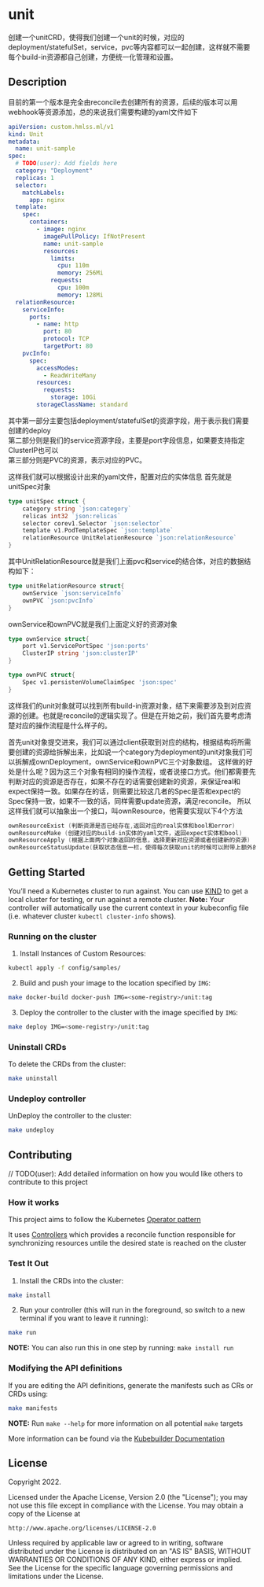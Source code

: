 # unit
创建一个unitCRD，使得我们创建一个unit的时候，对应的deployment/statefulSet，service，pvc等内容都可以一起创建，这样就不需要每个build-in资源都自己创建，方便统一化管理和设置。
## Description
目前的第一个版本是完全由reconcile去创建所有的资源，后续的版本可以用webhook等资源添加，总的来说我们需要构建的yaml文件如下
```yaml
apiVersion: custom.hmlss.ml/v1
kind: Unit
metadata:
  name: unit-sample
spec:
  # TODO(user): Add fields here
  category: "Deployment"
  replicas: 1
  selector:
    matchLabels:
      app: nginx
  template:
    spec:
      containers:
        - image: nginx
          imagePullPolicy: IfNotPresent
          name: unit-sample
          resources:
            limits:
              cpu: 110m
              memory: 256Mi
            requests:
              cpu: 100m
              memory: 128Mi
  relationResource:
    serviceInfo:
      ports:
        - name: http
          port: 80
          protocol: TCP
          targetPort: 80
    pvcInfo:
      spec:
        accessModes:
          - ReadWriteMany
        resources:
          requests:
            storage: 10Gi
        storageClassName: standard
```
其中第一部分主要包括deployment/statefulSet的资源字段，用于表示我们需要创建的deploy  
第二部分则是我们的service资源字段，主要是port字段信息，如果要支持指定ClusterIP也可以  
第三部分则是PVC的资源，表示对应的PVC。

这样我们就可以根据设计出来的yaml文件，配置对应的实体信息
首先就是unitSpec对象
```go
type unitSpec struct {
	category string `json:category`
	relicas int32 `json:relicas`
	selector corev1.Selector `json:selector`
	template v1.PodTemplateSpec `json:template`
	relationResource UnitRelationResource `json:relationResource`
}
```
其中UnitRelationResource就是我们上面pvc和service的结合体，对应的数据结构如下：
```go
type unitRelationResource struct{
	ownService `json:serviceInfo`
	ownPVC `json:pvcInfo`
}
```
ownService和ownPVC就是我们上面定义好的资源对象
```go
type ownService struct{
	port v1.ServicePortSpec 'json:ports'
	ClusterIP string 'json:clusterIP'
}

type ownPVC struct{
	Spec v1.persistenVolumeClaimSpec 'json:spec'
}
```

这样我们的unit对象就可以找到所有build-in资源对象，结下来需要涉及到对应资源的创建。也就是reconcile的逻辑实现了。但是在开始之前，我们首先要考虑清楚对应的操作流程是什么样子的。

首先unit对象提交进来，我们可以通过client获取到对应的结构，根据结构将所需要创建的资源给拆解出来，比如说一个category为deployment的unit对象我们可以拆解成ownDeployment，ownService和ownPVC三个对象数组。
这样做的好处是什么呢？因为这三个对象有相同的操作流程，或者说接口方式。他们都需要先判断对应的资源是否存在，如果不存在的话需要创建新的资源，来保证real和expect保持一致。如果存在的话，则需要比较这几者的Spec是否和expect的Spec保持一致，如果不一致的话，同样需要update资源，满足reconcile。
所以这样我们就可以抽象出一个接口，叫ownResource，他需要实现以下4个方法  

```go
ownResourceExist (判断资源是否已经存在,返回对应的real实体和bool和error)
ownResourceMake (创建对应的build-in实体的yaml文件，返回expect实体和bool)
ownResourceApply (根据上面两个对象返回的信息，选择更新对应资源或者创建新的资源)
ownResourceStatusUpdate(获取状态信息一栏，使得每次获取unit的时候可以附带上额外的资源信息)
```





## Getting Started
You’ll need a Kubernetes cluster to run against. You can use [KIND](https://sigs.k8s.io/kind) to get a local cluster for testing, or run against a remote cluster.
**Note:** Your controller will automatically use the current context in your kubeconfig file (i.e. whatever cluster `kubectl cluster-info` shows).

### Running on the cluster
1. Install Instances of Custom Resources:

```sh
kubectl apply -f config/samples/
```

2. Build and push your image to the location specified by `IMG`:
	
```sh
make docker-build docker-push IMG=<some-registry>/unit:tag
```
	
3. Deploy the controller to the cluster with the image specified by `IMG`:

```sh
make deploy IMG=<some-registry>/unit:tag
```

### Uninstall CRDs
To delete the CRDs from the cluster:

```sh
make uninstall
```

### Undeploy controller
UnDeploy the controller to the cluster:

```sh
make undeploy
```

## Contributing
// TODO(user): Add detailed information on how you would like others to contribute to this project

### How it works
This project aims to follow the Kubernetes [Operator pattern](https://kubernetes.io/docs/concepts/extend-kubernetes/operator/)

It uses [Controllers](https://kubernetes.io/docs/concepts/architecture/controller/) 
which provides a reconcile function responsible for synchronizing resources untile the desired state is reached on the cluster 

### Test It Out
1. Install the CRDs into the cluster:

```sh
make install
```

2. Run your controller (this will run in the foreground, so switch to a new terminal if you want to leave it running):

```sh
make run
```

**NOTE:** You can also run this in one step by running: `make install run`

### Modifying the API definitions
If you are editing the API definitions, generate the manifests such as CRs or CRDs using:

```sh
make manifests
```

**NOTE:** Run `make --help` for more information on all potential `make` targets

More information can be found via the [Kubebuilder Documentation](https://book.kubebuilder.io/introduction.html)

## License

Copyright 2022.

Licensed under the Apache License, Version 2.0 (the "License");
you may not use this file except in compliance with the License.
You may obtain a copy of the License at

    http://www.apache.org/licenses/LICENSE-2.0

Unless required by applicable law or agreed to in writing, software
distributed under the License is distributed on an "AS IS" BASIS,
WITHOUT WARRANTIES OR CONDITIONS OF ANY KIND, either express or implied.
See the License for the specific language governing permissions and
limitations under the License.


